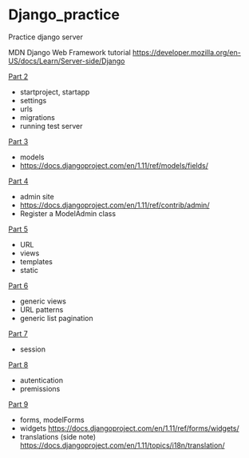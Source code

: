 # Django_practice
Practice django server

MDN Django Web Framework tutorial 
https://developer.mozilla.org/en-US/docs/Learn/Server-side/Django

[Part 2](https://developer.mozilla.org/en-US/docs/Learn/Server-side/Django/skeleton_website)
- startproject, startapp
- settings
- urls
- migrations
- running test server

[Part 3](https://developer.mozilla.org/en-US/docs/Learn/Server-side/Django/Models)
- models
- https://docs.djangoproject.com/en/1.11/ref/models/fields/

[Part 4](https://developer.mozilla.org/en-US/docs/Learn/Server-side/Django/Admin_site)
- admin site
- https://docs.djangoproject.com/en/1.11/ref/contrib/admin/
- Register a ModelAdmin class

[Part 5](https://developer.mozilla.org/en-US/docs/Learn/Server-side/Django/Home_page)
- URL
- views
- templates
- static

[Part 6](https://developer.mozilla.org/en-US/docs/Learn/Server-side/Django/Generic_views)
- generic views
- URL patterns
- generic list pagination

[Part 7](https://developer.mozilla.org/en-US/docs/Learn/Server-side/Django/Sessions)
- session

[Part 8](https://developer.mozilla.org/en-US/docs/Learn/Server-side/Django/Authentication)
- autentication
- premissions

[Part 9](https://developer.mozilla.org/en-US/docs/Learn/Server-side/Django/Forms)
- forms, modelForms
- widgets https://docs.djangoproject.com/en/1.11/ref/forms/widgets/
- translations (side note) https://docs.djangoproject.com/en/1.11/topics/i18n/translation/



